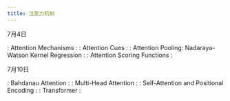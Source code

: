 ```yaml
---
title: 注意力机制
---
```


7月4日

: Attention Mechanisms
  : [<span class="iconfont icon-xiaoshuo-copy"></span>](https://zh-v2.d2l.ai/chapter_attention-mechanisms/index.html)
: Attention Cues
  : [<span class="iconfont icon-xiaoshuo-copy"></span>](https://zh-v2.d2l.ai/chapter_attention-mechanisms/attention-cues.html)
: Attention Pooling: Nadaraya-Watson Kernel Regression
  : [<span class="iconfont icon-xiaoshuo-copy"></span>](https://zh-v2.d2l.ai/chapter_attention-mechanisms/nadaraya-waston.html)
: Attention Scoring Functions
  : [<span class="iconfont icon-xiaoshuo-copy"></span>](https://zh-v2.d2l.ai/chapter_attention-mechanisms/attention-scoring-functions.html)

7月10日

: Bahdanau Attention
  : [<span class="iconfont icon-xiaoshuo-copy"></span>](https://zh-v2.d2l.ai/chapter_attention-mechanisms/bahdanau-attention.html)
: Multi-Head Attention
  : [<span class="iconfont icon-xiaoshuo-copy"></span>](https://zh-v2.d2l.ai/chapter_attention-mechanisms/multihead-attention.html)
: Self-Attention and Positional Encoding
  : [<span class="iconfont icon-xiaoshuo-copy"></span>](https://zh-v2.d2l.ai/chapter_attention-mechanisms/self-attention-and-positional-encoding.html)
: Transformer
  : [<span class="iconfont icon-xiaoshuo-copy"></span>](https://zh-v2.d2l.ai/chapter_attention-mechanisms/transformer.html)
